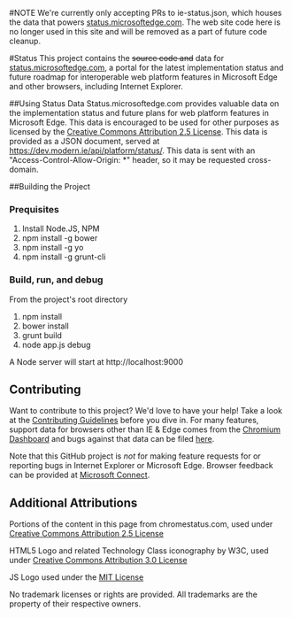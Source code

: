 #NOTE
We're currently only accepting PRs to ie-status.json, which houses the data that powers [status.microsoftedge.com](http://status.microsoftedge.com). The web site code here is no longer used in this site and will be removed as a part of future code cleanup.

#Status
This project contains the ~~source code and~~ data for [status.microsoftedge.com](http://status.microsoftedge.com), a portal for the latest implementation status and future roadmap for interoperable web platform features in Microsoft Edge and other browsers, including Internet Explorer.

##Using Status Data
Status.microsoftedge.com provides valuable data on the implementation status and future plans for web platform features in Microsoft Edge. This data is encouraged to be used for other purposes as licensed by the [Creative Commons Attribution 2.5 License](https://creativecommons.org/licenses/by/2.5/legalcode). This data is provided as a JSON document, served at https://dev.modern.ie/api/platform/status/. This data is sent with an "Access-Control-Allow-Origin: *" header, so it may be requested cross-domain.

##Building the Project
### Prequisites
1. Install Node.JS, NPM
2. npm install -g bower
3. npm install -g yo
4. npm install -g grunt-cli

### Build, run, and debug
From the project's root directory

1. npm install
2. bower install
3. grunt build
4. node app.js debug

A Node server will start at http://localhost:9000

## Contributing
Want to contribute to this project? We'd love to have your help!  Take a look at the [Contributing Guidelines](https://github.com/MicrosoftEdge/Status/blob/production/CONTRIBUTING.md) before you dive in. For many features, support data for browsers other than IE & Edge comes from the [Chromium Dashboard](https://www.chromestatus.com) and bugs against that data can be filed [here](https://github.com/GoogleChrome/chromium-dashboard/issues).

Note that this GitHub project is *not* for making feature requests for or reporting bugs in Internet Explorer or Microsoft Edge. Browser feedback can be provided at [Microsoft Connect](https://connect.microsoft.com/ie).

## Additional Attributions
Portions of the content in this page from chromestatus.com, used under [Creative Commons Attribution 2.5 License](https://creativecommons.org/licenses/by/2.5/legalcode)

HTML5 Logo and related Technology Class iconography by W3C, used under [Creative Commons Attribution 3.0 License](https://creativecommons.org/licenses/by/3.0/legalcode)

JS Logo used under the [MIT License](https://github.com/voodootikigod/logo.js/blob/master/LICENSE)

No trademark licenses or rights are provided. All trademarks are the property of their respective owners.
